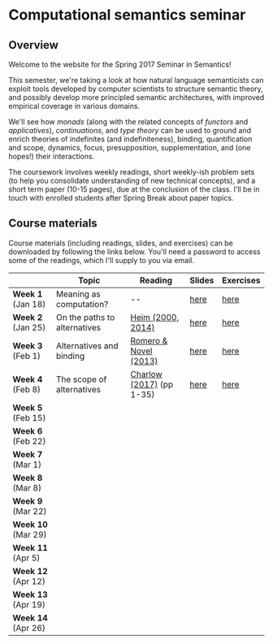 # Computational semantics seminar

## Overview

Welcome to the website for the Spring 2017 Seminar in Semantics!

This semester, we're taking a look at how natural language semanticists can
exploit tools developed by computer scientists to structure semantic theory,
and possibly develop more principled semantic architectures, with improved
empirical coverage in various domains.

We'll see how *monads* (along with the related concepts of *functors* and
*applicatives*), *continuations*, and *type theory* can be used to ground and
enrich theories of indefinites (and indefiniteness), binding, quantification
and scope, dynamics, focus, presupposition, supplementation, and (one hopes!)
their interactions.

The coursework involves weekly readings, short weekly-ish problem sets (to
help you consolidate understanding of new technical concepts), and a short term
paper (10-15 pages), due at the conclusion of the class. I'll be in touch with
enrolled students after Spring Break about paper topics.

## Course materials

Course materials (including readings, slides, and exercises) can be downloaded
by following the links below. You'll need a password to access some of the
readings, which I'll supply to you via email.

|                      | Topic                        | Reading                                                    | Slides                                                                 | Exercises                                                                |
|----------------------|------------------------------|------------------------------------------------------------|------------------------------------------------------------------------|--------------------------------------------------------------------------|
| **Week 1** (Jan 18)  | Meaning as computation?      | --                                                         | [here](https://github.com/schar/comp-sem/blob/master/slides/week1.pdf) | [here](https://github.com/schar/comp-sem/blob/master/exercises/week1.md) |
| **Week 2** (Jan 25)  | On the paths to alternatives | [Heim (2000, 2014)](http://passdropit.com/heimquestions)   | [here](https://github.com/schar/comp-sem/blob/master/slides/week2.pdf) | [here](https://github.com/schar/comp-sem/blob/master/exercises/week2.md) |
| **Week 3** (Feb 1)   | Alternatives and binding     | [Romero & Novel (2013)](http://passdropit.com/romeronovel) | [here](https://github.com/schar/comp-sem/blob/master/slides/week3.pdf) | [here](https://github.com/schar/comp-sem/blob/master/exercises/week3.md) |
| **Week 4** (Feb 8)   | The scope of alternatives    | [Charlow (2017)](http://ling.auf.net/lingbuzz/003302) (pp 1-35)     | [here](https://github.com/schar/comp-sem/blob/master/slides/week4.pdf) | [here](https://github.com/schar/comp-sem/blob/master/exercises/week4.md)                                                                        |
| **Week 5** (Feb 15)  |                              |                                                            |                                                                        |                                                                          |
| **Week 6** (Feb 22)  |                              |                                                            |                                                                        |                                                                          |
| **Week 7** (Mar 1)   |                              |                                                            |                                                                        |                                                                          |
| **Week 8** (Mar 8)   |                              |                                                            |                                                                        |                                                                          |
| **Week 9** (Mar 22)  |                              |                                                            |                                                                        |                                                                          |
| **Week 10** (Mar 29) |                              |                                                            |                                                                        |                                                                          |
| **Week 11** (Apr 5)  |                              |                                                            |                                                                        |                                                                          |
| **Week 12** (Apr 12) |                              |                                                            |                                                                        |                                                                          |
| **Week 13** (Apr 19) |                              |                                                            |                                                                        |                                                                          |
| **Week 14** (Apr 26) |                              |                                                            |                                                                        |                                                                          |
